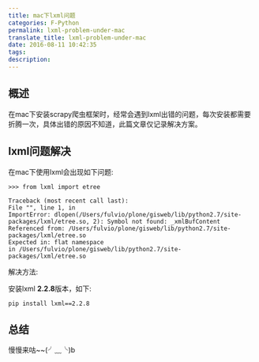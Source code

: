 ```yaml
---
title: mac下lxml问题
categories: F-Python
permalink: lxml-problem-under-mac
translate_title: lxml-problem-under-mac
date: 2016-08-11 10:42:35
tags:
description:
---
```

## 概述
在mac下安装scrapy爬虫框架时，经常会遇到lxml出错的问题，每次安装都需要折腾一次，具体出错的原因不知道，此篇文章仅记录解决方案。 


## lxml问题解决
在mac下使用lxml会出现如下问题:

```
>>> from lxml import etree

Traceback (most recent call last):
File "", line 1, in 
ImportError: dlopen(/Users/fulvio/plone/gisweb/lib/python2.7/site-packages/lxml/etree.so, 2): Symbol not found: _xmlBufContent
Referenced from: /Users/fulvio/plone/gisweb/lib/python2.7/site-packages/lxml/etree.so
Expected in: flat namespace
in /Users/fulvio/plone/gisweb/lib/python2.7/site-packages/lxml/etree.so
```

解决方法:  

安装lxml **2.2.8**版本，如下:

```
pip install lxml==2.2.8
```


## 总结
慢慢来咕~~(╯﹏╰)b

<br />